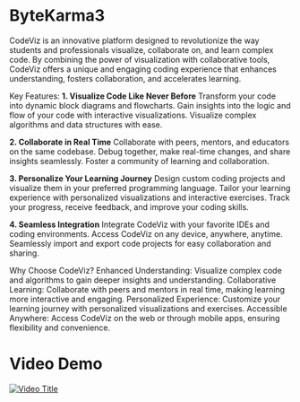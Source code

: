 # ByteKarma3

CodeViz is an innovative platform designed to revolutionize the way students and professionals visualize, collaborate on, and learn complex code. By combining the power of visualization with collaborative tools, CodeViz offers a unique and engaging coding experience that enhances understanding, fosters collaboration, and accelerates learning.

Key Features:
**1. Visualize Code Like Never Before**
Transform your code into dynamic block diagrams and flowcharts.
Gain insights into the logic and flow of your code with interactive visualizations.
Visualize complex algorithms and data structures with ease.

**2. Collaborate in Real Time**
Collaborate with peers, mentors, and educators on the same codebase.
Debug together, make real-time changes, and share insights seamlessly.
Foster a community of learning and collaboration.

**3. Personalize Your Learning Journey**
Design custom coding projects and visualize them in your preferred programming language.
Tailor your learning experience with personalized visualizations and interactive exercises.
Track your progress, receive feedback, and improve your coding skills.

**4. Seamless Integration**
Integrate CodeViz with your favorite IDEs and coding environments.
Access CodeViz on any device, anywhere, anytime.
Seamlessly import and export code projects for easy collaboration and sharing.

Why Choose CodeViz?
Enhanced Understanding: Visualize complex code and algorithms to gain deeper insights and understanding.
Collaborative Learning: Collaborate with peers and mentors in real time, making learning more interactive and engaging.
Personalized Experience: Customize your learning journey with personalized visualizations and exercises.
Accessible Anywhere: Access CodeViz on the web or through mobile apps, ensuring flexibility and convenience.

# Video Demo
[![Video Title](https://www.example.com/video_thumbnail.jpg)](https://drive.google.com/file/d/1pAPQsEmKPwQQqmCihoWX8z3pWR91gM4F/view?usp=drivesdk)
